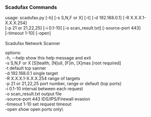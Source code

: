 ### Scadufax Commands

usage: scadufax.py [-h] [-s S,N,F or X] [-t] [-d 192.168.0.1] [-R X.X.X.1-X.X.X.254]\
                   [-p 21 or 21,22,25] [-i 0.1-10] [-o scan_result.txt] [-source-port 443]\
                   [-timeout 1-10] [-open]\
\
Scadufax Network Scanner

options:\
  -h, --help            show this help message and exit\
  -s S,N,F or X         [S]tealth, [N]ull, [F]in, [X]mas [root required]\
  -t                    default tcp sanner\
  -d 192.168.0.1        single target\
  -R X.X.X.1-X.X.X.254  range of targets\
  -p 21 or 21,22,25     port number, range or default (top ports)\
  -i 0.1-10             interval between each request\
  -o scan_result.txt    output file\
  -source-port 443      IDS/IPS/Firewall evasion\
  -timeout 1-10         set request timeout\
  -open                 show open ports only\

